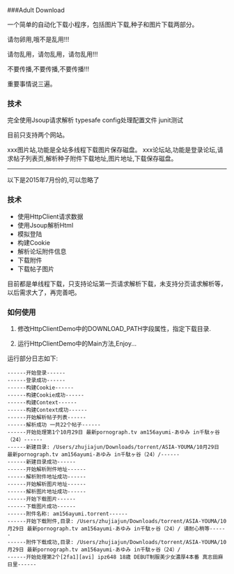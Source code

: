 ###Adult Download

一个简单的自动化下载小程序，包括图片下载,种子和图片下载两部分。

请勿卵用,哦不是乱用!!!

请勿乱用，请勿乱用，请勿乱用!!!

不要传播,不要传播,不要传播!!!

重要事情说三遍。

### 技术

完全使用Jsoup请求解析
typesafe config处理配置文件
junit测试

目前只支持两个网站。

xxx图片站,功能是全站多线程下载图片保存磁盘。
xxx论坛站,功能是登录论坛,请求帖子列表页,解析种子附件下载地址,图片地址,下载保存磁盘。


***
以下是2015年7月份的,可以忽略了

### 技术

- 使用HttpClient请求数据
- 使用Jsoup解析Html
- 模拟登陆
- 构建Cookie
- 解析论坛附件信息
- 下载附件
- 下载帖子图片

目前都是单线程下载，只支持论坛第一页请求解析下载，未支持分页请求解析等，以后需求大了，再完善吧。

### 如何使用

1. 修改HttpClientDemo中的DOWNLOAD_PATH字段属性，指定下载目录.

2. 运行HttpClientDemo中的Main方法,Enjoy...

运行部分日志如下:

```
------开始登录------
------登录成功------
------构建Cookie------
------构建Cookie成功------
------构建Context------
------构建Context成功------
------开始解析帖子列表------
------解析成功 一共22个帖子------
------开始处理第1个10月29日 最新pornograph.tv am156ayumi-あゆみ in千駄ヶ谷（24）------
------新建目录: /Users/zhujiajun/Downloads/torrent/ASIA-YOUMA/10月29日 最新pornograph.tv am156ayumi-あゆみ in千駄ヶ谷（24）/------
------新建目录成功------
------开始解析附件地址------
------解析附件地址成功------
------开始解析图片地址------
------解析图片地址成功------
------开始下载图片------
------下载图片成功------
------附件名称: am156ayumi.torrent------
------开始下载附件,目录: /Users/zhujiajun/Downloads/torrent/ASIA-YOUMA/10月29日 最新pornograph.tv am156ayumi-あゆみ in千駄ヶ谷（24）/ 请耐心稍等------
------附件下载成功,目录: /Users/zhujiajun/Downloads/torrent/ASIA-YOUMA/10月29日 最新pornograph.tv am156ayumi-あゆみ in千駄ヶ谷（24）/
------开始处理第2个[2fa1][avi] ipz648 18歳 DEBUT制服美少女濃厚4本番 真志田麻日里------
```
